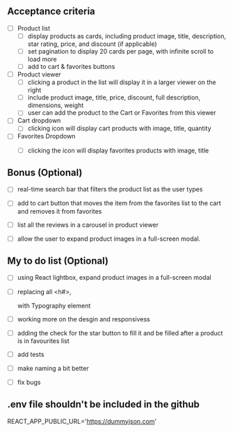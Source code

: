 ## Acceptance criteria

- [ ] Product list
    - [ ] display products as cards, including product image, title, description, star rating, price, and discount (if applicable)
    - [ ] set pagination to display 20 cards per page, with infinite scroll to load more
    - [ ] add to cart & favorites buttons
- [ ] Product viewer
  - [ ] clicking a product in the list will display it in a larger viewer on the right
  - [ ] include product image, title, price, discount, full description, dimensions, weight
  - [ ] user can add the product to the Cart or Favorites from this viewer
- [ ] Cart dropdown
  - [ ] clicking icon will display cart products with image, title, quantity

- [ ] Favorites Dropdown
  - [ ] clicking the icon will display favorites products with image, title


## Bonus (Optional)

- [ ] real-time search bar that filters the product list as the user types
- [ ] add to cart button that moves the item from the favorites list to the cart and removes it from favorites
- [ ] list all the reviews in a carousel in product viewer
- [ ] allow the user to expand product images in a full-screen modal. 


## My to do list (Optional)
- [ ] using React lightbox, expand product images in a full-screen modal
- [ ] replacing all <h#>, <p> with Typography element
- [ ] working more on the desgin and responsivess
- [ ] adding the check for the star button to fill it and be filled after a product is in favourites list
- [ ] add tests
- [ ] make naming a bit better
- [ ] fix bugs


## .env file shouldn't be included in the github
REACT_APP_PUBLIC_URL='https://dummyjson.com'
